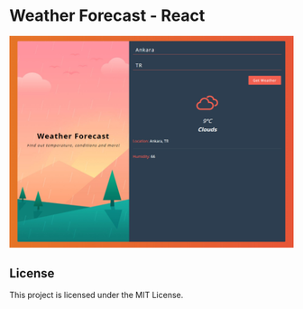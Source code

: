 # Weather Forecast - React

![Weather Forecast](screenshot.jpg?raw=true "Weather Forecast Screenshot")

## License

This project is licensed under the MIT License.
